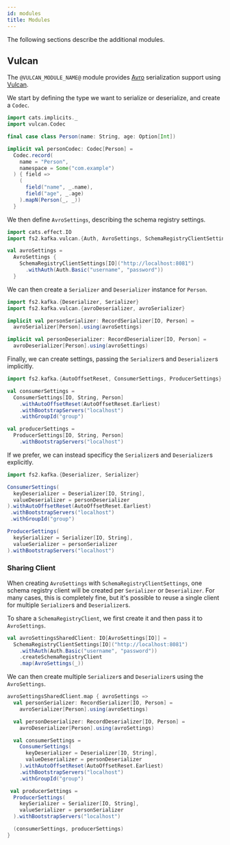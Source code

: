 ```yaml
---
id: modules
title: Modules
---
```


The following sections describe the additional modules.

## Vulcan

The `@VULCAN_MODULE_NAME@` module provides [Avro](https://avro.apache.org) serialization support using [Vulcan](https://ovotech.github.io/vulcan).

We start by defining the type we want to serialize or deserialize, and create a `Codec`.

```scala mdoc
import cats.implicits._
import vulcan.Codec

final case class Person(name: String, age: Option[Int])

implicit val personCodec: Codec[Person] =
  Codec.record(
    name = "Person",
    namespace = Some("com.example")
  ) { field =>
    (
      field("name", _.name),
      field("age", _.age)
    ).mapN(Person(_, _))
  }
```

We then define `AvroSettings`, describing the schema registry settings.

```scala mdoc:silent
import cats.effect.IO
import fs2.kafka.vulcan.{Auth, AvroSettings, SchemaRegistryClientSettings}

val avroSettings =
  AvroSettings {
    SchemaRegistryClientSettings[IO]("http://localhost:8081")
      .withAuth(Auth.Basic("username", "password"))
  }
```

We can then create a `Serializer` and `Deserializer` instance for `Person`.

```scala mdoc:silent
import fs2.kafka.{Deserializer, Serializer}
import fs2.kafka.vulcan.{avroDeserializer, avroSerializer}

implicit val personSerializer: RecordSerializer[IO, Person] =
  avroSerializer[Person].using(avroSettings)

implicit val personDeserializer: RecordDeserializer[IO, Person] =
  avroDeserializer[Person].using(avroSettings)
```

Finally, we can create settings, passing the `Serializer`s and `Deserializer`s implicitly.

```scala mdoc:silent
import fs2.kafka.{AutoOffsetReset, ConsumerSettings, ProducerSettings}

val consumerSettings =
  ConsumerSettings[IO, String, Person]
    .withAutoOffsetReset(AutoOffsetReset.Earliest)
    .withBootstrapServers("localhost")
    .withGroupId("group")

val producerSettings =
  ProducerSettings[IO, String, Person]
    .withBootstrapServers("localhost")
```

If we prefer, we can instead specificy the `Serializer`s and `Deserializer`s explicitly.

```scala mdoc:silent
import fs2.kafka.{Deserializer, Serializer}

ConsumerSettings(
  keyDeserializer = Deserializer[IO, String],
  valueDeserializer = personDeserializer
).withAutoOffsetReset(AutoOffsetReset.Earliest)
 .withBootstrapServers("localhost")
 .withGroupId("group")

ProducerSettings(
  keySerializer = Serializer[IO, String],
  valueSerializer = personSerializer
).withBootstrapServers("localhost")
```

### Sharing Client

When creating `AvroSettings` with `SchemaRegistryClientSettings`, one schema registry client will be created per `Serializer` or `Deserializer`. For many cases, this is completely fine, but it's possible to reuse a single client for multiple `Serializer`s and `Deserializer`s.

To share a `SchemaRegistryClient`, we first create it and then pass it to `AvroSettings`.

```scala mdoc:silent
val avroSettingsSharedClient: IO[AvroSettings[IO]] =
  SchemaRegistryClientSettings[IO]("http://localhost:8081")
    .withAuth(Auth.Basic("username", "password"))
    .createSchemaRegistryClient
    .map(AvroSettings(_))
```

We can then create multiple `Serializer`s and `Deserializer`s using the `AvroSettings`.

```scala mdoc:silent
avroSettingsSharedClient.map { avroSettings =>
  val personSerializer: RecordSerializer[IO, Person] =
    avroSerializer[Person].using(avroSettings)

  val personDeserializer: RecordDeserializer[IO, Person] =
    avroDeserializer[Person].using(avroSettings)

  val consumerSettings =
    ConsumerSettings(
      keyDeserializer = Deserializer[IO, String],
      valueDeserializer = personDeserializer
    ).withAutoOffsetReset(AutoOffsetReset.Earliest)
    .withBootstrapServers("localhost")
    .withGroupId("group")

 val producerSettings =
  ProducerSettings(
    keySerializer = Serializer[IO, String],
    valueSerializer = personSerializer
  ).withBootstrapServers("localhost")

  (consumerSettings, producerSettings)
}
```
